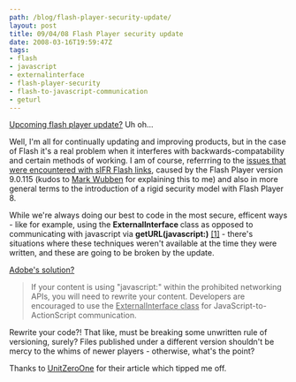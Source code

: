 ```yaml
---
path: /blog/flash-player-security-update/
layout: post
title: 09/04/08 Flash Player security update
date: 2008-03-16T19:59:47Z
tags:
- flash
- javascript
- externalinterface
- flash-player-security
- flash-to-javascript-communication
- geturl
---
```


<a href="http://www.adobe.com/devnet/flashplayer/articles/flash_player9_security_update.html" title="Open link in a new window" target="_blank">Upcoming flash player update?</a> Uh oh...

Well, I'm all for continually updating and improving products, but in the case of Flash it's a real problem when it interferes with backwards-compatability and certain methods of working.  I am of course, referrring to the <a href="http://www.psyked.co.uk/adobe/flash/sifr-links-not-working.htm" title="Open link in a new window" target="_blank">issues that were encountered with sIFR Flash links</a>, caused by the Flash Player version 9.0.115 (kudos to <span class="autore"></span><a href="http://novemberborn.net/" rel="external nofollow">Mark Wubben</a> for explaining this to me) and also in more general terms to the introduction of a rigid security model with Flash Player 8.

While we're always doing our best to code in the most secure, efficent ways - like for example, using the <strong>ExternalInterface </strong>class as opposed to communicating with javascript via <strong>getURL(javascript:)</strong> <a href="http://www.psyked.co.uk/actionscript/actionscript-geturl-vs-externalinterface-when-why.htm">[1]</a>  - there's situations where these techniques weren't available at the time they were written, and these are going to be broken by the update.

<a href="http://www.adobe.com/devnet/flashplayer/articles/flash_player9_security_update.html#javascript" title="Open link in a new window" target="_blank">Adobe's solution?</a>
<blockquote> If your content is using "javascript:" within the 		    prohibited networking APIs, you will need to rewrite your content. Developers 		    are encouraged to use the <u>ExternalInterface 		      class</u> for JavaScript-to-ActionScript communication.</blockquote>
Rewrite your code?!  That like, must be breaking some unwritten rule of versioning, surely?  Files published under a different version shouldn't be mercy to the whims of newer players - otherwise, what's the point?

Thanks to <a href="http://www.unitzeroone.com/blog/2008/03/11/developers-beware-upcoming-flash-security-update-april-2008/" title="Open link in a new window" target="_blank">UnitZeroOne</a> for their article which tipped me off.